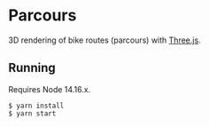 # Parcours

3D rendering of bike routes (parcours) with [Three.js].

[Three.js]: https://threejs.org://threejs.org/

## Running

Requires Node 14.16.x.

```
$ yarn install
$ yarn start
```
